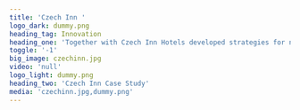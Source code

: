 ```yaml
---
title: 'Czech Inn '
logo_dark: dummy.png
heading_tag: Innovation
heading_one: 'Together with Czech Inn Hotels developed strategies for new ways of accommodation'
toggle: '-1'
big_image: czechinn.jpg
video: 'null'
logo_light: dummy.png
heading_two: 'Czech Inn Case Study'
media: 'czechinn.jpg,dummy.png'
---
```


